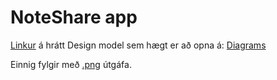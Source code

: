 # NoteShare app

[Linkur](https://drive.google.com/file/d/1RIiUCSj9UH7BOEffdccNdc82NN4R2c-P/view?usp=sharing "Class Diagram skjal á Google Drive sem unnið er á Diagrams.net") á hrátt Design model sem hægt er að opna á: [Diagrams](diagrams.net)

Einnig fylgir með [.png](./Class-Diagram.png "Class Diagram á .png formi") útgáfa.
